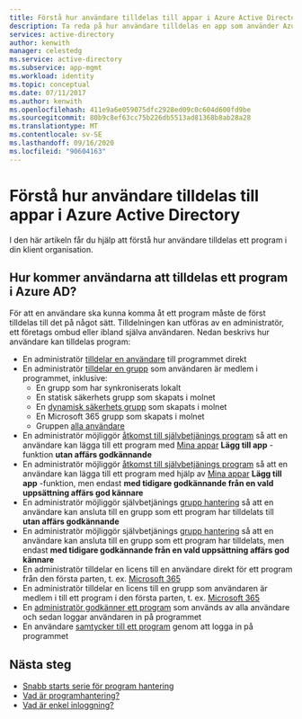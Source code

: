 ```yaml
---
title: Förstå hur användare tilldelas till appar i Azure Active Directory
description: Ta reda på hur användare tilldelas en app som använder Azure Active Directory för identitets hantering.
services: active-directory
author: kenwith
manager: celestedg
ms.service: active-directory
ms.subservice: app-mgmt
ms.workload: identity
ms.topic: conceptual
ms.date: 07/11/2017
ms.author: kenwith
ms.openlocfilehash: 411e9a6e059075dfc2928ed09c0c604d600fd9be
ms.sourcegitcommit: 80b9c8ef63cc75b226db5513ad81368b8ab28a28
ms.translationtype: MT
ms.contentlocale: sv-SE
ms.lasthandoff: 09/16/2020
ms.locfileid: "90604163"
---
```

# <a name="understand-how-users-are-assigned-to-apps-in-azure-active-directory"></a>Förstå hur användare tilldelas till appar i Azure Active Directory
I den här artikeln får du hjälp att förstå hur användare tilldelas ett program i din klient organisation.

## <a name="how-do-users-get-assigned-to-an-application-in-azure-ad"></a>Hur kommer användarna att tilldelas ett program i Azure AD?
För att en användare ska kunna komma åt ett program måste de först tilldelas till det på något sätt. Tilldelningen kan utföras av en administratör, ett företags ombud eller ibland själva användaren. Nedan beskrivs hur användare kan tilldelas program:

*  En administratör [tilldelar en användare](https://docs.microsoft.com/azure/active-directory/active-directory-coreapps-assign-user-azure-portal) till programmet direkt
*  En administratör [tilldelar en grupp](https://docs.microsoft.com/azure/active-directory/active-directory-coreapps-assign-user-azure-portal) som användaren är medlem i programmet, inklusive:
    * En grupp som har synkroniserats lokalt
    * En statisk säkerhets grupp som skapats i molnet
    * En [dynamisk säkerhets grupp](https://docs.microsoft.com/azure/active-directory/active-directory-groups-dynamic-membership-azure-portal) som skapats i molnet
    * En Microsoft 365 grupp som skapats i molnet
    * Gruppen [alla användare](https://docs.microsoft.com/azure/active-directory/active-directory-accessmanagement-dedicated-groups)
*  En administratör möjliggör [åtkomst till självbetjänings program](https://docs.microsoft.com/azure/active-directory/active-directory-self-service-application-access) så att en användare kan lägga till ett program med [Mina appar](https://docs.microsoft.com/azure/active-directory/active-directory-saas-access-panel-introduction) **Lägg till app** -funktion **utan affärs godkännande**
*  En administratör möjliggör [åtkomst till självbetjänings program](https://docs.microsoft.com/azure/active-directory/active-directory-self-service-application-access) så att en användare kan lägga till ett program med hjälp av [Mina appar](https://docs.microsoft.com/azure/active-directory/active-directory-saas-access-panel-introduction) **Lägg till app** -funktion, men endast **med tidigare godkännande från en vald uppsättning affärs god kännare**
*  En administratör möjliggör självbetjänings [grupp hantering](https://docs.microsoft.com/azure/active-directory/active-directory-accessmanagement-self-service-group-management) så att en användare kan ansluta till en grupp som ett program har tilldelats till **utan affärs godkännande**
*  En administratör möjliggör självbetjänings [grupp hantering](https://docs.microsoft.com/azure/active-directory/active-directory-accessmanagement-self-service-group-management) så att en användare kan ansluta till en grupp som ett program har tilldelats, men endast **med tidigare godkännande från en vald uppsättning affärs god kännare**
*  En administratör tilldelar en licens till en användare direkt för ett program från den första parten, t. ex. [Microsoft 365](https://products.office.com/)
*  En administratör tilldelar en licens till en grupp som användaren är medlem i till ett program i den första parten, t. ex. [Microsoft 365](https://products.office.com/)
*  En [administratör godkänner ett program](https://docs.microsoft.com/azure/active-directory/develop/active-directory-devhowto-multi-tenant-overview) som används av alla användare och sedan loggar användaren in på programmet
* En användare [samtycker till ett program](https://docs.microsoft.com/azure/active-directory/develop/active-directory-devhowto-multi-tenant-overview) genom att logga in på programmet

## <a name="next-steps"></a>Nästa steg
* [Snabb starts serie för program hantering](view-applications-portal.md)
* [Vad är programhantering?](what-is-application-management.md)
* [Vad är enkel inloggning?](what-is-single-sign-on.md)
